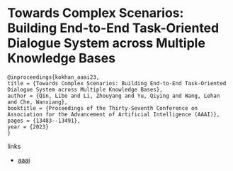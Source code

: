 # Towards Complex Scenarios: Building End-to-End Task-Oriented Dialogue System across Multiple Knowledge Bases

```
@inproceedings{kokhan_aaai23,
title = {Towards Complex Scenarios: Building End-to-End Task-Oriented Dialogue System across Multiple Knowledge Bases},
author = {Qin, Libo and Li, Zhouyang and Yu, Qiying and Wang, Lehan and Che, Wanxiang},
booktitle = {Proceedings of the Thirty-Seventh Conference on Association for the Advancement of Artificial Intelligence (AAAI)},
pages = {13483--13491},
year = {2023}
}
```

links
- [aaai](https://ojs.aaai.org/index.php/AAAI/article/view/26581)
